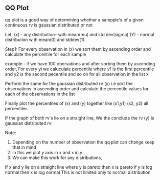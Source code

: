 ## QQ Plot

qq plot is a good way of determining whether a sampple's of a given continuous rv is gaussian distributed or not

Let,
(x) - any distribution- with mean(mu) and std dev(sigma)
(Y) - normal distribution with mean(0) and stddev(1)

Step1: For every observation in (x) we sort them by ascending order and calculate the percentile for each sample

example - if we have 100 obervations and after sorting them by ascending order, For every yi we caluculate percentile where y1 is the first percentile and y2 is the second pecentile and so on for all observation in the list x

Perform the same for the gaussian distributed rv (y) i.e sort the observations in ascending order and calculate the percentile values for each of the observations in the list

Finally plot the percentiles of (x) and (y) together like (x1,y1) (x2, y2) all percentiles

If the graph of both rv's lie on a straight line, We the conclude the rv (y) is gaussian distributed rv

Note:

1. Depending on the number of observation the qq plot can change keep that in mind
2. in this we plot y axis in x and x in y
3. We can make this work for any distributions,

If x and y lie on a straight line where y is pareto then x is pareto
if y is log normal then x is log normal
This is not limited only to normal distribution
